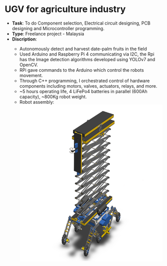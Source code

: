 # UGV for agriculture industry

- <strong>Task</strong>: To do Component selection, Electrical circuit designing, PCB designing and Microcontroller programming.
- <strong>Type</strong>: Freelance project - Malaysia
- <strong>Discription</strong>:
<ul><ul>
<li>Autonomously detect and harvest date-palm fruits in the field</li>
<li>Used Arduino and Raspberry Pi 4 communicating via I2C, the Rpi has the Image detection algorithms developed using YOLOv7 and OpenCV.</li>
<li>RPi gave commands to the Arduino which control the robots movement.</li>
<li>Through C++ programming, I orchestrated control of hardware components including motors, valves, actuators, relays, and more.</li>
<li>~5 hours operating life, 4 LiFePo4 batteries in parallel (600Ah capacity), ~800Kg robot weight.</li>
<li>Robot assembly:</li>
  <img src = "https://github.com/kirtansoni1/Project_Portfolio/blob/c6acfed935e01cea7fba4fdb6686d773dbe550a1/Umanned%20Guided%20Vechicle%20for%20agriculture/UGV%20Robot%20Assembly.JPG" width ="750" height = "500">
  
